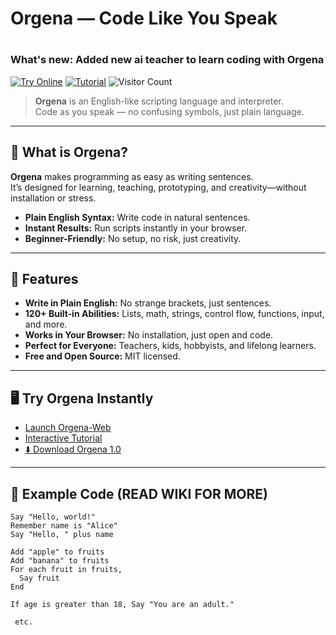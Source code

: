 # Orgena — Code Like You Speak
# <h3> What's new: Added new ai teacher to learn coding with Orgena </h3>

[![Try Online](https://img.shields.io/badge/Try%20Online-Orgena%20Web-blue?logo=google-chrome)](https://hpd666.github.io/Orgena-Web/)
[![Tutorial](https://img.shields.io/badge/Tutorial-Launch%20Now-orange)](https://hpd666.github.io/Orgena-Code/?)
![Visitor Count](https://visitor-badge.laobi.icu/badge?page_id=hpd666.orgena)

> **Orgena** is an English-like scripting language and interpreter.  
> Code as you speak — no confusing symbols, just plain language.

---

## 🚀 What is Orgena?

**Orgena** makes programming as easy as writing sentences.  
It’s designed for learning, teaching, prototyping, and creativity—without installation or stress.

- **Plain English Syntax:** Write code in natural sentences.
- **Instant Results:** Run scripts instantly in your browser.
- **Beginner-Friendly:** No setup, no risk, just creativity.

---

## 🌟 Features

- **Write in Plain English:** No strange brackets, just sentences.
- **120+ Built-in Abilities:** Lists, math, strings, control flow, functions, input, and more.
- **Works in Your Browser:** No installation, just open and code.
- **Perfect for Everyone:** Teachers, kids, hobbyists, and lifelong learners.
- **Free and Open Source:** MIT licensed.

---

## 🖥️ Try Orgena Instantly

- [Launch Orgena-Web](https://hpd666.github.io/Orgena-Web/)
- [Interactive Tutorial](https://hpd666.github.io/Orgena-Code/?)
- [⬇️ Download Orgena 1.0](Orgena-1.0.zip)

---

## 📝 Example Code (READ WIKI FOR MORE)

```orgena
Say "Hello, world!"
Remember name is "Alice"
Say "Hello, " plus name

Add "apple" to fruits
Add "banana" to fruits
For each fruit in fruits,
  Say fruit
End

If age is greater than 18, Say "You are an adult."

 etc.
